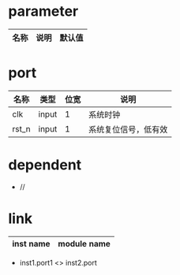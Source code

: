 
# parameter

| 名称   | 说明                               | 默认值 |
| ------ | ---------------------------------- | ------ |

 
# port

| 名称      | 类型  | 位宽   | 说明                 |
| --------- | ----- | ------ | -------------------- |
| clk       | input | 1      | 系统时钟             |
| rst_n     | input | 1      | 系统复位信号，低有效 |


# dependent

- <dependent>/<file>/<path>

# link

| inst name | module name |
| --------- | ----------- |

- inst1.port1 <> inst2.port
